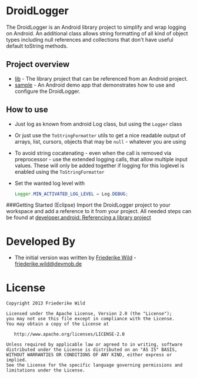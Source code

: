 DroidLogger
=============

The DroidLogger is an Android library project to simplify and wrap logging on Android. An additional class allows string formatting of all kind of object types including null references and collections that don't have useful default toString methods.


Project overview
----------------
* [lib](https://github.com/friederikewild/DroidLogger/tree/master/lib) - The library project that can be referenced from an Android project.
* [sample](https://github.com/friederikewild/DroidLogger/tree/master/sample) - An Android demo app that demonstrates how to use and configure the DroidLogger.


How to use
----------
* Just log as known from android Log class, but using the `Logger` class
* Or just use the `ToStringFormatter` utils to get a nice readable output of arrays, list, cursors, objects that may be `null` - whatever you are using
* To avoid string cocatenating - even when the call is removed via preprocessor - use the extended logging calls, that allow multiple input values. These will only be added together if logging for this loglevel is enabled using the `ToStringFormatter`
* Set the wanted log level with

    ```java
    Logger.MIN_ACTIVATED_LOG_LEVEL = Log.DEBUG;
    ```


###Getting Started (Eclipse)
Import the DroidLogger project to your workspace and add a reference to it from your project. All needed steps can be found at [developer.android: Referencing a library project](https://developer.android.com/tools/projects/projects-eclipse.html#ReferencingLibraryProject)


Developed By
============

* The initial version was written by  <a href="https://plus.google.com/117518039262793648233?rel=author">Friederike Wild</a> - <friederike.wild@devmob.de>


License
=======

    Copyright 2013 Friederike Wild

    Licensed under the Apache License, Version 2.0 (the "License");
    you may not use this file except in compliance with the License.
    You may obtain a copy of the License at

       http://www.apache.org/licenses/LICENSE-2.0

    Unless required by applicable law or agreed to in writing, software
    distributed under the License is distributed on an "AS IS" BASIS,
    WITHOUT WARRANTIES OR CONDITIONS OF ANY KIND, either express or implied.
    See the License for the specific language governing permissions and
    limitations under the License.
